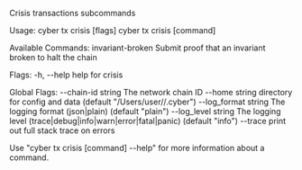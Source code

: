 Crisis transactions subcommands

Usage:
  cyber tx crisis [flags]
  cyber tx crisis [command]

Available Commands:
  invariant-broken Submit proof that an invariant broken to halt the chain

Flags:
  -h, --help   help for crisis

Global Flags:
      --chain-id string     The network chain ID
      --home string         directory for config and data (default "/Users/user//.cyber")
      --log_format string   The logging format (json|plain) (default "plain")
      --log_level string    The logging level (trace|debug|info|warn|error|fatal|panic) (default "info")
      --trace               print out full stack trace on errors

Use "cyber tx crisis [command] --help" for more information about a command.
